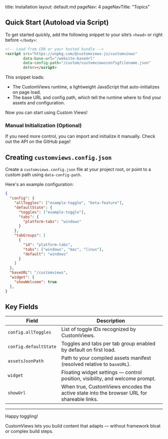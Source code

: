 <frontmatter>
  title: Installation
  layout: default.md
  pageNav: 4
  pageNavTitle: "Topics"
</frontmatter>

## Quick Start (Autoload via Script)

To get started quickly, add the following snippet to your site’s `<head>` or right before `</body>`:

```html
<!-- Load from CDN or your hosted bundle -->
<script src="https://unpkg.com/@customviews-js/customviews"
        data-base-url="/website-baseUrl"
        data-config-path="/custom/customviewsconfigfilename.json"
        defer></script>
```

This snippet loads:
* The CustomViews runtime, a lightweight JavaScript that auto-initializes on page load.
* The base URL and config path, which tell the runtime where to find your assets and configuration.

Now you can start using Custom Views!

### Manual Initialization (Optional)

If you need more control, you can import and initialize it manually. Check out the API on the GitHub page!

## Creating `customviews.config.json`

Create a `customviews.config.json` file at your project root, or point to a custom path using `data-config-path`.

Here's an example configuration:
```json
{
  "config": {
    "allToggles": ["example-toggle", "beta-feature"],
    "defaultState": {
      "toggles": ["example-toggle"],
      "tabs": {
        "platform-tabs": "windows"
      }
    },
    "tabGroups": [
      {
        "id": "platform-tabs",
        "tabs": ["windows", "mac", "linux"],
        "default": "windows"
      }
    ]
  },
  "baseURL": "/customviews",
  "widget": {
    "showWelcome": true
  },
}
```

## Key Fields

| Field | Description |
| ------ | ------------ |
| `config.allToggles` | List of toggle IDs recognized by CustomViews. |
| `config.defaultState` | Toggles and tabs per tab group enabled by default on first load. |
| `assetsJsonPath` | Path to your compiled assets manifest (resolved relative to `baseURL`). |
| `widget` | Floating widget settings — control position, visibility, and welcome prompt. |
| `showUrl` | When true, CustomViews encodes the active state into the browser URL for shareable links. |

---

Happy toggling! 

CustomViews lets you build content that adapts — without framework bloat or complex build steps.
